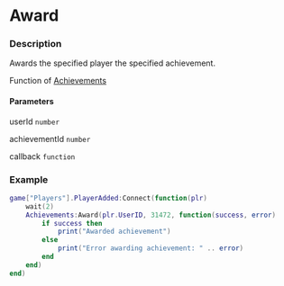 # Award

### Description

Awards the specified player the specified achievement.

Function of [Achievements](../../)

#### Parameters

userId `number`

achievementId `number`

callback `function`

### Example

```lua
game["Players"].PlayerAdded:Connect(function(plr)
    wait(2)
    Achievements:Award(plr.UserID, 31472, function(success, error)
        if success then
            print("Awarded achievement")
        else
            print("Error awarding achievement: " .. error)
        end
    end)
end)
```
